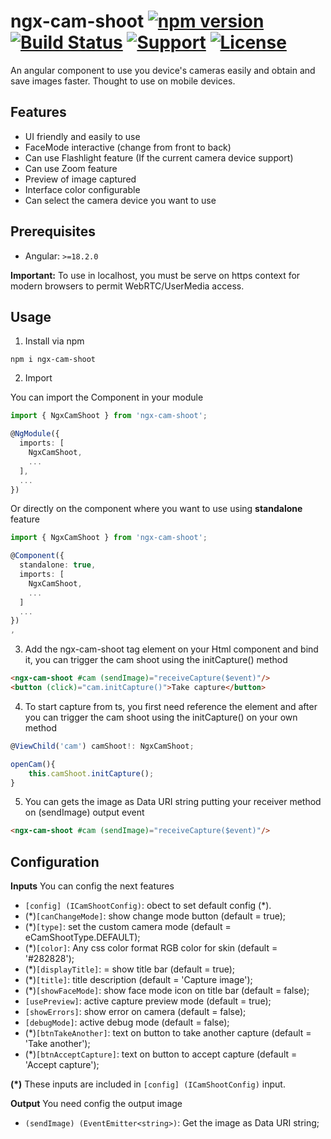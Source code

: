 # ngx-cam-shoot [![npm version](https://badge.fury.io/js/ngx-cam-shoot.svg)](https://badge.fury.io/js/ngx-cam-shoot) [![Build Status](https://api.travis-ci.com/rzodev/ngx-webcam.svg?branch=master)](https://app.travis-ci.com/github/rzodev/ngx-cam-shoot) [![Support](https://img.shields.io/badge/Support-Angular%2018%2B-blue.svg?style=flat-square)]() [![License](https://img.shields.io/badge/license-MIT-blue.svg?style=flat-square)](https://github.com/RzoDev/ngx-cam-shoot/blob/main/LICENSE.md)

An angular component to use you device's cameras easily and obtain and save images faster.
Thought to use on mobile devices.



## Features

- UI friendly and easily to use
- FaceMode interactive (change from front to back)
- Can use Flashlight feature (If the current camera device support)
- Can use Zoom feature
- Preview of image captured
- Interface color configurable
- Can select the camera device you want to use

## Prerequisites

- Angular: `>=18.2.0`

**Important:** To use in localhost, you must be serve on https context for modern browsers to permit WebRTC/UserMedia access.

## Usage

1. Install via npm

`npm i ngx-cam-shoot`

2. Import

You can import the Component in your module

```typescript
import { NgxCamShoot } from 'ngx-cam-shoot';

@NgModule({
  imports: [
    NgxCamShoot,
    ...
  ],
  ...
})
```

Or directly on the component where you want to use using **standalone** feature

```typescript
import { NgxCamShoot } from 'ngx-cam-shoot';

@Component({
  standalone: true,
  imports: [
    NgxCamShoot,
    ...
  ]
  ...
})
,
```

3. Add the ngx-cam-shoot tag element on your Html component and bind it, you can trigger the cam shoot using the initCapture() method

```html
<ngx-cam-shoot #cam (sendImage)="receiveCapture($event)"/>
<button (click)="cam.initCapture()">Take capture</button>
```

4. To start capture from ts, you first need reference the element and after you can trigger the cam shoot using the initCapture() on your own method

```typescript
@ViewChild('cam') camShoot!: NgxCamShoot;

openCam(){
    this.camShoot.initCapture();
}
```

5. You can gets the image as Data URI string putting your receiver method on (sendImage) output event

```html
<ngx-cam-shoot #cam (sendImage)="receiveCapture($event)"/>
```

## Configuration

**Inputs** You can config the next features

- `[config] (ICamShootConfig)`: obect to set default config (*).
- (*)`[canChangeMode]`: show change mode button (default = true);
- (*)`[type]`: set the custom camera mode (default = eCamShootType.DEFAULT);
- (*)`[color]`: Any css color format RGB color for skin (default = '#282828');
- (*)`[displayTitle]`:  = show title bar (default = true);
- (*)`[title]`: title description (default = 'Capture image');
- (*)`[showFaceMode]`: show face mode icon on title bar (default = false);
- `[usePreview]`: active capture preview mode (default = true);
- `[showErrors]`: show error on camera (default = false);
- `[debugMode]`: active debug mode (default = false);
- (*)`[btnTakeAnother]`: text on button to take another capture (default = 'Take another');
- (*)`[btnAcceptCapture]`: text on button to accept capture (default = 'Accept capture');

**(*)** These inputs are included in `[config] (ICamShootConfig)` input.

**Output** You need config the output image
- `(sendImage) (EventEmitter<string>)`: Get the image as Data URI string;
